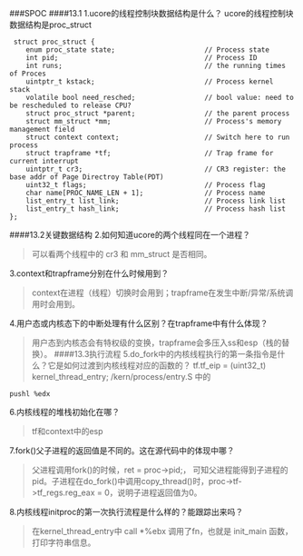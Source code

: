 ###SPOC
####13.1
1.ucore的线程控制块数据结构是什么？
ucore的线程控制块数据结构是proc_struct
```
 struct proc_struct {
    enum proc_state state;                      // Process state
    int pid;                                    // Process ID
    int runs;                                   // the running times of Proces
    uintptr_t kstack;                           // Process kernel stack
    volatile bool need_resched;                 // bool value: need to be rescheduled to release CPU?
    struct proc_struct *parent;                 // the parent process
    struct mm_struct *mm;                       // Process's memory management field
    struct context context;                     // Switch here to run process
    struct trapframe *tf;                       // Trap frame for current interrupt
    uintptr_t cr3;                              // CR3 register: the base addr of Page Directroy Table(PDT)
    uint32_t flags;                             // Process flag
    char name[PROC_NAME_LEN + 1];               // Process name
    list_entry_t list_link;                     // Process link list 
    list_entry_t hash_link;                     // Process hash list
};
```

####13.2关键数据结构
2.如何知道ucore的两个线程同在一个进程？
> 可以看两个线程中的 cr3 和 mm_struct 是否相同。

3.context和trapframe分别在什么时候用到？
> context在进程（线程）切换时会用到；trapframe在发生中断/异常/系统调用时会用到。

4.用户态或内核态下的中断处理有什么区别？在trapframe中有什么体现？
> 用户态到内核态会有特权级的变换，trapframe会多压入ss和esp（栈的替换）。
####13.3执行流程
5.do_fork中的内核线程执行的第一条指令是什么？它是如何过渡到内核线程对应的函数的？
tf.tf_eip = (uint32_t) kernel_thread_entry; /kern/process/entry.S 中的
```
pushl %edx
```
6.内核线程的堆栈初始化在哪？
> tf和context中的esp

7.fork()父子进程的返回值是不同的。这在源代码中的体现中哪？
> 父进程调用fork()的时候，ret = proc->pid;， 可知父进程能得到子进程的pid。子进程在do_fork()中调用copy_thread()时，proc->tf->tf_regs.reg_eax = 0，说明子进程返回值为0。

8.内核线程initproc的第一次执行流程是什么样的？能跟踪出来吗？
> 在kernel_thread_entry中 call *%ebx 调用了fn，也就是 init_main 函数，打印字符串信息。

